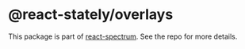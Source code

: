 # @react-stately/overlays

This package is part of [react-spectrum](https://github.com/watheia/spectrum). See the repo for more details.
